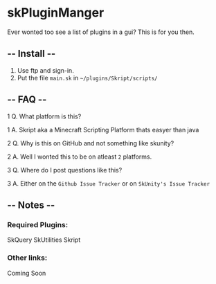 # skPluginManger
Ever wonted too see a list of plugins in a gui? This is for you then.
## -- Install --
1. Use ftp and sign-in.
2. Put the file `main.sk` in `~/plugins/Skript/scripts/`
## -- FAQ --

1 Q. What platform is this?

1 A. Skript aka a Minecraft Scripting Platform thats easyer than java

2 Q. Why is this on GitHub and not something like skunity?

2 A. Well I wonted this to be on atleast `2` platforms.

3 Q. Where do I post questions like this?

3 A. Either on the `Github Issue Tracker` or on `SkUnity's Issue Tracker`

## -- Notes --

### Required Plugins:

SkQuery
SkUtilities
Skript

### Other links:

Coming Soon